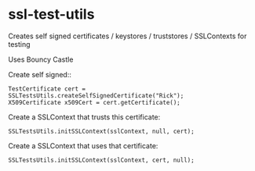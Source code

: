 # ssl-test-utils
Creates self signed certificates / keystores / truststores / SSLContexts for testing

Uses Bouncy Castle

Create self signed::
```
TestCertificate cert = SSLTestsUtils.createSelfSignedCertificate("Rick");
X509Certificate x509Cert = cert.getCertificate();
```

Create a SSLContext that trusts this certificate:
```SSLContext sslContext = SSLContext.getInstance("TLS");
SSLTestsUtils.initSSLContext(sslContext, null, cert);
```

Create a SSLContext that uses that certificate:
```SSLContext sslContext = SSLContext.getInstance("TLS");
SSLTestsUtils.initSSLContext(sslContext, cert, null);
```
